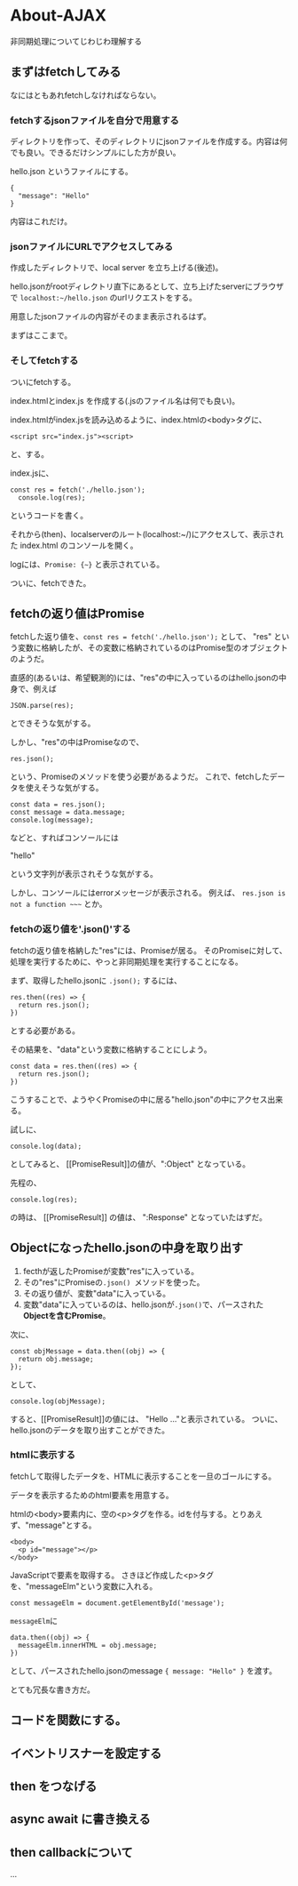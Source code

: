 # About-AJAX

非同期処理についてじわじわ理解する

##  まずはfetchしてみる

なにはともあれfetchしなければならない。

### fetchするjsonファイルを自分で用意する

ディレクトリを作って、そのディレクトリにjsonファイルを作成する。内容は何でも良い。できるだけシンプルにした方が良い。

hello.json というファイルにする。

```
{
  "message": "Hello"
}
```

内容はこれだけ。

### jsonファイルにURLでアクセスしてみる

作成したディレクトリで、local server を立ち上げる(後述)。

hello.jsonがrootディレクトリ直下にあるとして、立ち上げたserverにブラウザで
` localhost:~/hello.json `
のurlリクエストをする。

用意したjsonファイルの内容がそのまま表示されるはず。

まずはここまで。

### そしてfetchする

ついにfetchする。

index.htmlとindex.js を作成する(.jsのファイル名は何でも良い)。

index.htmlがindex.jsを読み込めるように、index.htmlの\<body\>タグに、

```
<script src="index.js"><script>
```

と、する。

index.jsに、

```
const res = fetch('./hello.json');
  console.log(res);

```

というコードを書く。

それから(then)、localserverのルート(localhost:~/)にアクセスして、表示された index.html のコンソールを開く。

logには、`Promise: {~}` と表示されている。

ついに、fetchできた。

## fetchの返り値はPromise

fetchした返り値を、```const res = fetch('./hello.json');``` として、 "res" という変数に格納したが、その変数に格納されているのはPromise型のオブジェクトのようだ。

直感的(あるいは、希望観測的)には、"res"の中に入っているのはhello.jsonの中身で、例えば
```
JSON.parse(res);
```
とできそうな気がする。

しかし、"res"の中はPromiseなので、
```
res.json();
```
という、Promiseのメソッドを使う必要があるようだ。
これで、fetchしたデータを使えそうな気がする。

```
const data = res.json();
const message = data.message;
console.log(message);
```

などと、すればコンソールには

"hello"

という文字列が表示されそうな気がする。

しかし、コンソールにはerrorメッセージが表示される。
例えば、
`res.json is not a function ~~~`
とか。

### fetchの返り値を'.json()'する

fetchの返り値を格納した"res"には、Promiseが居る。
そのPromiseに対して、処理を実行するために、やっと非同期処理を実行することになる。

まず、取得したhello.jsonに
`.json();`
するには、

```
res.then((res) => {
  return res.json();
})
```

とする必要がある。

その結果を、"data"という変数に格納することにしよう。

```
const data = res.then((res) => {
  return res.json();
})
```

こうすることで、ようやくPromiseの中に居る"hello.json"の中にアクセス出来る。

試しに、

```
console.log(data);

```

としてみると、
\[\[PromiseResult\]\]の値が、":Object" となっている。

先程の、
```
console.log(res);
```
の時は、 \[\[PromiseResult\]\] の値は、 ":Response" となっていたはずだ。

## Objectになったhello.jsonの中身を取り出す

1. fecthが返したPromiseが変数"res"に入っている。
2. その"res"にPromiseの`.json() `メソッドを使った。
3. その返り値が、変数"data"に入っている。
4. 変数"data"に入っているのは、hello.jsonが`.json()`で、パースされた **Objectを含むPromise**。

次に、
```
const objMessage = data.then((obj) => {
  return obj.message; 
});
```
として、
```
console.log(objMessage);
```
すると、\[\[PromiseResult\]\]の値には、 "Hello ..."と表示されている。
ついに、hello.jsonのデータを取り出すことができた。

### htmlに表示する

fetchして取得したデータを、HTMLに表示することを一旦のゴールにする。

データを表示するためのhtml要素を用意する。

htmlの\<body\>要素内に、空の\<p\>タグを作る。idを付与する。とりあえず、"message"とする。
```
<body>
  <p id="message"></p>
</body>
```

JavaScriptで要素を取得する。
さきほど作成した\<p\>タグを、"messageElm"という変数に入れる。
```
const messageElm = document.getElementById('message');
```
`messageElm`に

```
data.then((obj) => { 
  messageElm.innerHTML = obj.message;  
})
```
として、パースされたhello.jsonのmessage
`{ message: "Hello" }`
を渡す。

とても冗長な書き方だ。

## コードを関数にする。

## イベントリスナーを設定する

## then をつなげる

## async await に書き換える

## then callbackについて
...



